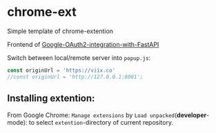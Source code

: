 # chrome-ext

Simple template of chrome-extention

Frontend of [Google-OAuth2-integration-with-FastAPI](https://github.com/diixo/Google-OAuth2-integration-with-FastAPI)


Switch between local/remote server into `popup.js`:
```javascript
const originUrl = 'https://viix.co'
//const originUrl = 'http://127.0.0.1:8001';
```


## Installing extention:

From Google Chrome: `Manage extensions` by `Load unpacked`(**developer**-mode): to select `extention`-directory of current repository.
